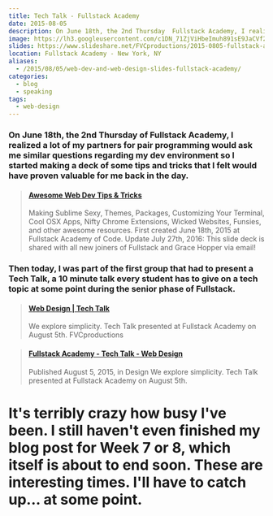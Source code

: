 ```yaml
---
title: Tech Talk - Fullstack Academy
date: 2015-08-05
description: On June 18th, the 2nd Thursday  Fullstack Academy, I realized lot of my partners for pair programmi would ask me similar question regarding my dev environment so I started making a deck of some tips  tricks that I felt would have prov valuable for me back in the day.
image: https://lh3.googleusercontent.com/c1DN_71ZjViHbeImuh891sE9JaCVf22IJu8w1WP_ZYamnyL3HwtgooVuhOMmyY2K6nSEcjZlmDNZ4YPkTsU7ISO6V47b_3SPpUc2Vmx1AmzVAn9J_lLCCOBBHTnR_sxSUv61nItx0NHbX1KUHy0tk9SUYd4Rv5AOgJh2Z3JoqrbVQ9AVsWPupTIF9sZ_131uhwgWkfbfBMc2AQlGNCzsT6545dnvId6Zz19VeBctJFnS-tU5Jh7HOeqdgde29-irEOata4RPuj00mnD07ph_2JwgQI5ycEDA0BBhEWdWnMaJdAPSRrIaHtj3tEO3W4hybGszmSC-w0tgxbUuU-Sh8GCErc7rk3dv85u-I7fGDEGYQjAN8o0Cayza8u4ItTHX__XKO3Ud44mrbcQ2lKkmvY5KjFJRUraKjo15wtpTeZ9CrcRRmOJ4w-UArAt1IIQyFSizsQEZYqZAGSiD1AtGgoo_PgfFWHi9wMjz-R-x4x5NwSlrLu9oGyasC8eAxo9b0QRwqR_CjrarE11USwNp2SsxnUHcg3AhtrW6ZBcDfykx0SdZYZYLQ9helVySHwjjzfuygo_7dyfRZXtDX46aiSAhKMV2yTI=s1551-w1551-h969-no
slides: https://www.slideshare.net/FVCproductions/2015-0805-fullstack-academy-tech-talk-web-design
location: Fullstack Academy - New York, NY
aliases:
  - /2015/08/05/web-dev-and-web-design-slides-fullstack-academy/
categories:
  - blog
  - speaking
tags:
  - web-design
---
```


### On June 18th, the 2nd Thursday of Fullstack Academy, I realized a lot of my partners for pair programming would ask me similar questions regarding my dev environment so I started making a deck of some tips and tricks that I felt would have proven valuable for me back in the day.

<blockquote class="embedly-card"><h4><a href="http://speakerdeck.com/fvcproductions/awesome-web-dev-tips-and-tricks">Awesome Web Dev Tips & Tricks</a></h4><p>Making Sublime Sexy, Themes, Packages, Customizing Your Terminal, Cool OSX Apps, Nifty Chrome Extensions, Wicked Websites, Funsies, and other awesome resources. First created June 18th, 2015 at Fullstack Academy of Code. Update July 27th, 2016: This slide deck is shared with all new joiners of Fullstack and Grace Hopper via email!</p></blockquote>
<script async src="//cdn.embedly.com/widgets/platform.js" charset="UTF-8"></script>

### Then today, I was part of the first group that had to present a Tech Talk, a 10 minute talk every student has to give on a tech topic at some point during the senior phase of Fullstack.

<blockquote class="embedly-card"><h4><a href="http://speakerdeck.com/fvcproductions/web-design-tech-talk">Web Design | Tech Talk</a></h4><p>We explore simplicity. Tech Talk presented at Fullstack Academy on August 5th. FVCproductions</p></blockquote>
<script async src="//cdn.embedly.com/widgets/platform.js" charset="UTF-8"></script>

<blockquote class="embedly-card"><h4><a href="https://www.slideshare.net/FVCproductions/2015-0805-fullstack-academy-tech-talk-web-design">Fullstack Academy - Tech Talk - Web Design</a></h4><p>Published August 5, 2015, in Design We explore simplicity. Tech Talk presented at Fullstack Academy on August 5th.</p></blockquote>
<script async src="//cdn.embedly.com/widgets/platform.js" charset="UTF-8"></script>

# It's terribly crazy how busy I've been. I still haven't even finished my blog post for Week 7 or 8, which itself is about to end soon. These are interesting times. I'll have to catch up... at some point.
